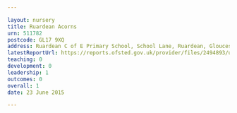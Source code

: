 ```yaml
---

layout: nursery
title: Ruardean Acorns
urn: 511782
postcode: GL17 9XQ
address: Ruardean C of E Primary School, School Lane, Ruardean, Gloucestershire, GL17 9XQ
latestReportUrl: https://reports.ofsted.gov.uk/provider/files/2494893/urn/511782.pdf
teaching: 0
development: 0
leadership: 1
outcomes: 0
overall: 1
date: 23 June 2015

---
```

